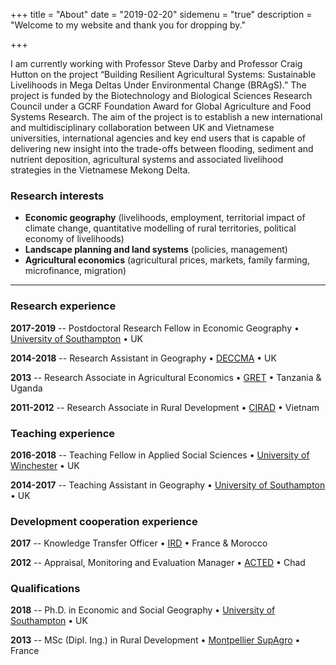 +++
title = "About"
date = "2019-02-20"
sidemenu = "true"
description = "Welcome to my website and thank you for dropping by."

+++

I am currently working with Professor Steve Darby and Professor Craig Hutton on the project “Building Resilient Agricultural Systems: Sustainable Livelihoods in Mega Deltas Under Environmental Change (BRAgS).” The project is funded by the Biotechnology and Biological Sciences Research Council under a GCRF Foundation Award for Global Agriculture and Food Systems Research. The aim of the project is to establish a new international and multidisciplinary collaboration between UK and Vietnamese universities, international agencies and key end users that is capable of delivering new insight into the trade-offs between flooding, sediment and nutrient deposition, agricultural systems and associated livelihood strategies in the Vietnamese Mekong Delta.

### Research interests

- **Economic geography** (livelihoods, employment, territorial impact of climate change, quantitative modelling of rural territories, political economy of livelihoods)
- **Landscape planning and land systems** (policies, management)
- **Agricultural economics** (agricultural prices, markets, family farming, microfinance, migration)

---

### Research experience

**2017-2019** -- Postdoctoral Research Fellow in Economic Geography • [University of Southampton](https://www.southampton.ac.uk/geography) • UK

**2014-2018** -- Research Assistant in Geography • [DECCMA](www.deccma.com) • UK

**2013** -- Research Associate in Agricultural Economics • [GRET](https://www.gret.org/?lang=en) • Tanzania & Uganda

**2011-2012** -- Research Associate in Rural Development • [CIRAD](https://www.cirad.fr/en) • Vietnam

### Teaching experience

**2016-2018** -- Teaching Fellow in Applied Social Sciences • [University of Winchester](https://www.winchester.ac.uk) • UK

**2014-2017** -- Teaching Assistant in Geography • [University of Southampton](https://www.southampton.ac.uk/geography) • UK

### Development cooperation experience

**2017** -- Knowledge Transfer Officer • [IRD](https://en.ird.fr/ird.fr) • France & Morocco

**2012** -- Appraisal, Monitoring and Evaluation Manager • [ACTED](https://www.acted.org/en/) • Chad

### Qualifications

**2018** -- Ph.D. in Economic and Social Geography • [University of Southampton](https://www.southampton.ac.uk/geography/postgraduate/index.page?) • UK

**2013** -- MSc (Dipl. Ing.) in Rural Development • [Montpellier SupAgro](http://www.supagro.fr/web/en/) • France